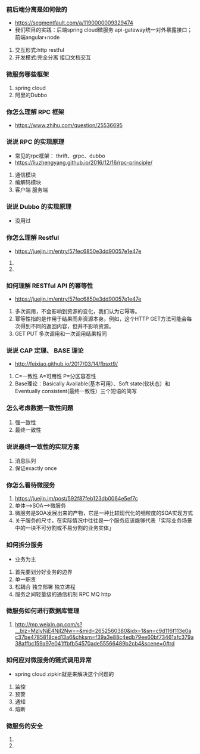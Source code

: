 ### 前后端分离是如何做的
- https://segmentfault.com/a/1190000009329474
- 我们项目的实践：后端spring cloud微服务 api-gateway统一对外暴露接口；前端angular+node
1. 交互形式:http restful
2. 开发模式:完全分离 接口文档交互
### 微服务哪些框架
1. spring cloud
2. 阿里的Dubbo
### 你怎么理解 RPC 框架
- https://www.zhihu.com/question/25536695
### 说说 RPC 的实现原理
- 常见的rpc框架： thrift、grpc、dubbo
- https://liuzhengyang.github.io/2016/12/16/rpc-principle/
1. 通信模块
2. 编解码模块
3. 客户端 服务端
### 说说 Dubbo 的实现原理
- 没用过
### 你怎么理解 Restful
- https://juejin.im/entry/57fec6850e3dd90057e1e47e
1.
2.
### 如何理解 RESTful API 的幂等性
- https://juejin.im/entry/57fec6850e3dd90057e1e47e
1. 多次调用，不会影响到资源的变化，我们认为它幂等。
2. 幂等性指的是作用于结果而非资源本身。例如，这个HTTP GET方法可能会每次得到不同的返回内容，但并不影响资源。
3. GET PUT 多次调用和一次调用结果相同
### 说说 CAP 定理、 BASE 理论
- http://feixiao.github.io/2017/03/14/fbsxt9/
1. C=一致性 A=可用性 P=分区容忍性
2. Base理论：Basically Available(基本可用）、Soft state(软状态）和Eventually consistent(最终一致性）三个短语的简写
### 怎么考虑数据一致性问题
1. 强一致性
2. 最终一致性
### 说说最终一致性的实现方案
1. 消息队列
2. 保证exactly once
### 你怎么看待微服务
1. https://juejin.im/post/592f87feb123db0064e5ef7c
2. 单体-->SOA-->微服务
3. 微服务是SOA发展出来的产物，它是一种比较现代化的细粒度的SOA实现方式
4. 关于服务的尺寸，在实际情况中往往是一个服务应该能够代表「实际业务场景中的一块不可分割或不易分割的业务实体」
### 如何拆分服务
- 业务为主
1. 首先要划分好业务的边界
2. 单一职责 
3. 松耦合 独立部署 独立进程
4. 服务之间轻量级的通信机制 RPC MQ http
### 微服务如何进行数据库管理
1. http://mp.weixin.qq.com/s?__biz=MzIyNjE4NjI2Nw==&mid=2652560380&idx=1&sn=c9d116f113e0ac37be4785818ced13a6&chksm=f39a3e88c4edb79ee60bf73461afc379a38affbc159a97e041ffbfb54570ade55566489b2cb4&scene=0#rd
### 如何应对微服务的链式调用异常
- spring cloud zipkin就是来解决这个问题的
1. 监控
2. 预警
3. 通知
4. 熔断
### 微服务的安全
1.
2.